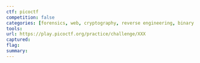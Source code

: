 ```yaml
---
ctf: picoctf
competition: false
categories: [forensics, web, cryptography, reverse engineering, binary exploitation]
tools:
url: https://play.picoctf.org/practice/challenge/XXX
captured: 
flag: 
summary:
---
```

